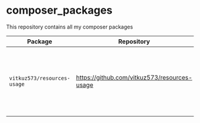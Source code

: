 # composer_packages

This repository contains all my composer packages

|Package                    |Repository                                  |Description                                                               |
|---------------------------|--------------------------------------------|--------------------------------------------------------------------------|
|`vitkuz573/resources-usage`|https://github.com/vitkuz573/resources-usage|Cross-platform package for getting information about system resource usage|
